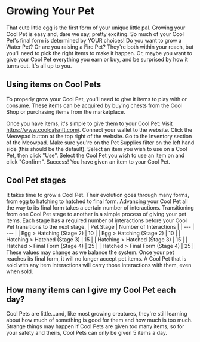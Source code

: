 # Growing Your Pet

That cute little egg is the first form of your unique little pal.
Growing your Cool Pet is easy and, dare we say, pretty exciting. So much of your Cool Pet's final form is determined by YOUR choices! Do you want to grow a Water Pet? Or are you raising a Fire Pet? They're both within your reach, but you'll need to pick the right items to make it happen. Or, maybe you want to give your Cool Pet everything you earn or buy, and be surprised by how it turns out. It's all up to you.

## Using items on Cool Pets

To properly grow your Cool Pet, you'll need to give it items to play with or consume. These items can be acquired by buying chests from the Cool Shop or purchasing items from the marketplace.

Once you have items, it's simple to give them to your Cool Pet:
Visit https://www.coolcatsnft.com/.
Connect your wallet to the website.
Click the Meowpad button at the top right of the website.
Go to the Inventory section of the Meowpad.
Make sure you're on the Pet Supplies filter on the left hand side (this should be the default).
Select an item you wish to use on a Cool Pet, then click "Use".
Select the Cool Pet you wish to use an item on and click "Confirm".
Success! You have given an item to your Cool Pet.

## Cool Pet stages

It takes time to grow a Cool Pet. Their evolution goes through many forms, from egg to hatching to hatched to final form. Advancing your Cool Pet all the way to its final form takes a certain number of interactions. 
Transitioning from one Cool Pet stage to another is a simple process of giving your pet items. Each stage has a required number of interactions before your Cool Pet transitions to the next stage. 
| Pet Stage | Number of Interactions |
| --- | --- |
| Egg > Hatching (Stage 2) | 10 |
| Egg > Hatching (Stage 2) | 10 |
| Hatching > Hatched (Stage 3) | 15 |
| Hatching > Hatched (Stage 3) | 15 |
| Hatched > Final Form (Stage 4) | 25 |
| Hatched > Final Form (Stage 4) | 25 |
These values may change as we balance the system.
Once your pet reaches its final form, it will no longer accept pet items. A Cool Pet that is sold with any item interactions will carry those interactions with them, even when sold. 

## How many items can I give my Cool Pet each day?

Cool Pets are little...and, like most growing creatures, they're still learning about how much of something is good for them and how much is too much. Strange things may happen if Cool Pets are given too many items, so for your safety and theirs, Cool Pets can only be given 5 items a day.
